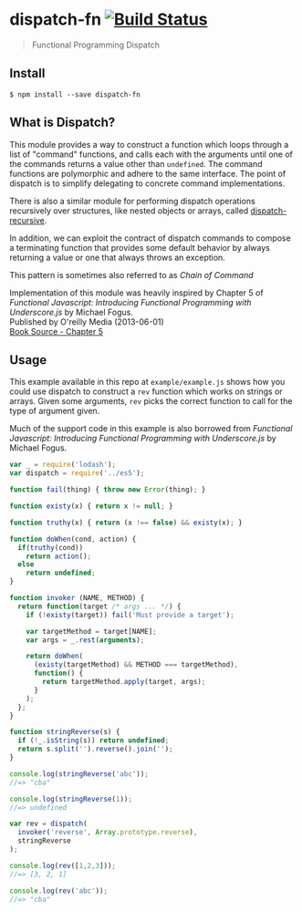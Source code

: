 # dispatch-fn [![Build Status](https://travis-ci.org/CascadeEnergy/dispatch-fn.svg?branch=master)](https://travis-ci.org/CascadeEnergy/dispatch-fn)

> Functional Programming Dispatch


## Install

```
$ npm install --save dispatch-fn
```

## What is Dispatch?

This module provides a way to construct a function which loops through a list of "command" functions, and calls
each with the arguments until one of the commands returns a value other than `undefined`.
The command functions are polymorphic and adhere to the same interface. The point of dispatch
is to simplify delegating to concrete command implementations.

There is also a similar module for performing dispatch operations recursively over structures, like nested objects
or arrays, called [dispatch-recursive](https://github.com/CascadeEnergy/dispatch-recursive).

In addition, we can exploit the contract of dispatch commands to compose a terminating 
function that provides some default behavior by always returning a value or one that always
throws an exception.

This pattern is sometimes also referred to as *Chain of Command*

Implementation of this module was heavily inspired by Chapter 5 of
*Functional Javascript: Introducing Functional Programming with Underscore.js* by Michael Fogus.  
Published by O'reilly Media (2013-06-01)  
[Book Source - Chapter 5](https://github.com/funjs/book-source/blob/master/chapter05.js)

## Usage

This example available in this repo at `example/example.js` shows how you could use dispatch to construct a `rev`
function which works on strings or arrays. Given some arguments, `rev` picks the correct function to call for the type
of argument given.

Much of the support code in this example is also borrowed from
*Functional Javascript: Introducing Functional Programming with Underscore.js* by Michael Fogus.

```javascript
var _ = require('lodash');
var dispatch = require('../es5');

function fail(thing) { throw new Error(thing); }

function existy(x) { return x != null; }

function truthy(x) { return (x !== false) && existy(x); }

function doWhen(cond, action) {
  if(truthy(cond))
    return action();
  else
    return undefined;
}

function invoker (NAME, METHOD) {
  return function(target /* args ... */) {
    if (!existy(target)) fail('Must provide a target');

    var targetMethod = target[NAME];
    var args = _.rest(arguments);

    return doWhen(
      (existy(targetMethod) && METHOD === targetMethod),
      function() {
        return targetMethod.apply(target, args);
      }
    );
  };
}

function stringReverse(s) {
  if (!_.isString(s)) return undefined;
  return s.split('').reverse().join('');
}

console.log(stringReverse('abc'));
//=> "cba"

console.log(stringReverse(1));
//=> undefined

var rev = dispatch(
  invoker('reverse', Array.prototype.reverse),
  stringReverse
);

console.log(rev([1,2,3]));
//=> [3, 2, 1]

console.log(rev('abc'));
//=> "cba"
```
